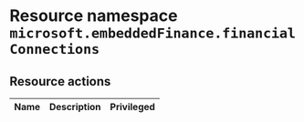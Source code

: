 # Resource namespace `microsoft.embeddedFinance.financialConnections`
## Resource actions
|Name|Description|Privileged|
|-|-|-|
